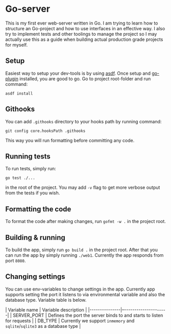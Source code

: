 # Go-server

This is my first ever web-server written in Go. I am trying to learn how to structure an Go-project
and how to use interfaces in an effective way. I also try to implement tests and other toolings to
manage the project so I may actually use this as a guide when building actual production grade projects
for myself.

## Setup

Easiest way to setup your dev-tools is by using [asdf](https://asdf-vm.com/guide/getting-started.html). Once setup and [go-plugin](https://github.com/asdf-community/asdf-golang) installed, you are good to go. Go to
project root-folder and run command:

```
asdf install
```

## Githooks

You can add `.githooks` directory to your hooks path by running command:

```
git config core.hooksPath .githooks
```

This way you will run formatting before committing any code.

## Running tests

To run tests, simply run:

```
go test ./...
```

in the root of the project. You may add `-v` flag to get more verbose output from the tests if you wish.

## Formatting the code

To format the code after making changes, run `gofmt -w .` in the project root.

## Building & running

To build the app, simply run `go build .` in the project root. After that you can run the app by simply running
`./web1`. Currently the app responds from port `8080`.

## Changing settings

You can use env-variables to change settings in the app. Currently app supports setting the port it listens
to via environmental variable and also the database type. Variable table is below.

| Variable name | Variable description |
|---------------|–---------------------|
| SERVER_PORT | Defines the port the server binds to and starts to listen for requests |
| DB_TYPE | Currently we support `inmemory` and `sqlite`/`sqlite3` as a database type |

